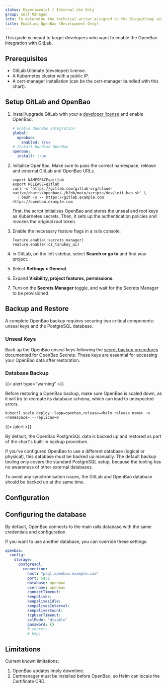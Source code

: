 ```yaml
---
status: Experimental / Internal Use Only
group: Self Managed
info: To determine the technical writer assigned to the Stage/Group associated with this page, see https://handbook.gitlab.com/handbook/product/ux/technical-writing/#assignments
title: Enabling OpenBao (Development Only)
---
```


This guide is meant to target developers who want to enable the OpenBao integration
with GitLab.

## Prerequisites

- GitLab Ultimate (developer) license.
- A Kubernetes cluster with a public IP.
- A cert-manager installation (can be the cert-manager bundled with this chart).

## Setup GitLab and OpenBao

1. Install/upgrade GitLab with your a [developer license](../environment_setup.md#developer-license)
   and enable OpenBao:

   ```yaml
   # Enable OpenBao integration
   global:
     openbao:
       enabled: true
   # Install bundled OpenBao
   openbao:
     install: true
   ```

1. Initialise OpenBao. Make sure to pass the correct namespace, release and external GitLab and OpenBao URLs.

   ```script
   export NAMESPACE=gitlab
   export RELEASE=gitlab
   curl -s "https://gitlab.com/gitlab-org/cloud-native/charts/openbao/-/blob/main/scripts/dev/init-bao.sh" \
     | bash -s -- https://gitlab.example.com https://openbao.example.com
   ```

   First, the script initialises OpenBao and stores the unseal and root keys as Kubernetes secrets.
   Then, it sets up the authentication policies and revokes the original root token.

1. Enable the necessary feature flags in a rails console:

   ```script
   Feature.enable(:secrets_manager)
   Feature.enable(:ci_tanukey_ui)   
   ```

1. In GitLab, on the left sidebar, select **Search or go to** and find your project.
1. Select **Settings > General**.
1. Expand **Visibility, project features, permissions**.
1. Turn on the **Secrets Manager** toggle, and wait for the Secrets Manager to be provisioned.

## Backup and Restore

A complete OpenBao backup requires securing two critical components: unseal keys and the
PostgreSQL database.

### Unseal Keys

Back up the OpenBao unseal keys following the [secret backup procedures](../../backup-restore/backup.md#back-up-the-secrets)
documented for OpenBao Secrets. These keys are essential for accessing your OpenBao data
after restoration.

### Database Backup

{{< alert type="warning" >}}

Before restoring a OpenBao backup, make sure OpenBao is scaled down, as it will try to
recreate its database schema, which can lead to unexpected errors.

```shell
kubectl scale deploy -lapp=openbao,release=<helm release name> -n <namespace> --replicas=0
```

{{< /alert >}}

By default, the OpenBao PostgreSQL data is backed up and restored as part of the chart's
built-in backup procedure.

If you've configured OpenBao to use a different database (logical or physical), this
database must be backed up manually. The default backup tooling only covers the standard
PostgreSQL setup, because the tooling has no awareness of other external databases.

To avoid any synchronisation issues, the GitLab and OpenBao database should be backed up
at the same time.

## Configuration

## Configuring the database

By default, OpenBao connects to the main rails database with the same
credentials and configuration.

If you want to use another database, you can override these settings:

```yaml
openbao:
  config:
    storage:
      postgresql:
        connection:
          host: "psql.openbao.example.com"
          port: 5432
          database: openbao
          username: openbao
          connectTimeout:
          keepalives:
          keepalivesIdle:
          keepalivesInterval:
          keepalivesCount:
          tcpUserTimeout:
          sslMode: "disable"
          password: {}
          # secret:
          # key:
```

## Limitations

Current known limitations:

1. OpenBao updates imply downtime.
1. Certmanager must be installed before OpenBao, so Helm can locale the Certificate CRD.
